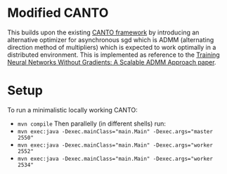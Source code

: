 # Modified CANTO

This builds upon the existing [CANTO framework](https://github.com/cloud-and-smart-labs/akka-framework-for-dist-ml) by introducing an alternative optimizer for asynchronous sgd which is ADMM (alternating direction method of multipliers) which is expected to work optimally in a distributed environment. This is implemented as reference to the [Training Neural Networks Without Gradients: A Scalable ADMM Approach paper](https://arxiv.org/pdf/1605.02026.pdf).

# Setup

To run a minimalistic locally working CANTO:
- `mvn compile`
Then parallelly (in different shells) run:  
- `mvn exec:java -Dexec.mainClass="main.Main" -Dexec.args="master 2550"`
- `mvn exec:java -Dexec.mainClass="main.Main" -Dexec.args="worker 2552"`
- `mvn exec:java -Dexec.mainClass="main.Main" -Dexec.args="worker 2534"`
